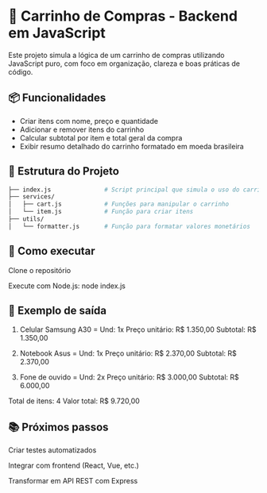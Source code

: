 # 🛒 Carrinho de Compras - Backend em JavaScript

Este projeto simula a lógica de um carrinho de compras utilizando JavaScript puro, com foco em organização, clareza e boas práticas de código.

## 📦 Funcionalidades

- Criar itens com nome, preço e quantidade
- Adicionar e remover itens do carrinho
- Calcular subtotal por item e total geral da compra
- Exibir resumo detalhado do carrinho formatado em moeda brasileira

## 🧠 Estrutura do Projeto

```bash
├── index.js               # Script principal que simula o uso do carrinho
├── services/
│   ├── cart.js            # Funções para manipular o carrinho
│   └── item.js            # Função para criar itens
├── utils/
│   └── formatter.js       # Função para formatar valores monetários
````
🚀 Como executar
------
Clone o repositório

Execute com Node.js:
node index.js

📌 Exemplo de saída
-----
 1. Celular Samsung A30 = Und: 1x
  Preço unitário: R$ 1.350,00
  Subtotal: R$ 1.350,00

 2. Notebook Asus = Und: 1x
  Preço unitário: R$ 2.370,00
  Subtotal: R$ 2.370,00

 3. Fone de ouvido = Und: 2x
  Preço unitário: R$ 3.000,00
  Subtotal: R$ 6.000,00

   Total de itens: 4
   Valor total: R$ 9.720,00


  📚 Próximos passos
  ----
Criar testes automatizados

Integrar com frontend (React, Vue, etc.)

Transformar em API REST com Express
